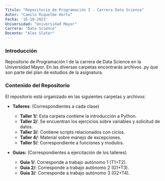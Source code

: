 ```yaml
---
Titulo: "Repositorio de Programación I - Carrera Data Science"
Autor: "Camilo Riquelme Horta"
Fecha: '16-10-2023'
Universidad: "Universidad Mayor"
Carrera: "Data Science" 
Docente: "Alex Slater" 
---
```


### Introducción

Repositorio de Programación I de la carrera de Data Science en la Universidad Mayor. 
En las diversas carpetas encontrarás archivos .py que son parte del plan de estudios de la asignatura.

### Contenido del Repositorio

El repositorio está organizado en las siguientes carpetas y archivos:

- **Talleres**: (Correspondientes a cada clase)
	- **Taller 1/**: Esta carpeta contiene la introducción a Python.
	- **Taller 2/**: Se encuentran los ejercicios sobre variables y solicitud de datos.
	- **Taller 3/**: Contiene scripts relacionados con ciclos.
	- **Taller 4/**: Material sobre manejo de excepciones.
	- **Taller 5/**: Correspondiente a funciones y modulos.

- **Guías:** (Correspondientes a ejercitación de los talleres)
    - **Guia 1/**: Corresponde a trabajo autónomo 1 (T1+T2).
    - **Guia 2/**: Corresponde a trabajo autónomo 2 (G1+T3).
    - **Guia 3/**: Corresponde a trabajo autónomo 3 (G2+T4).